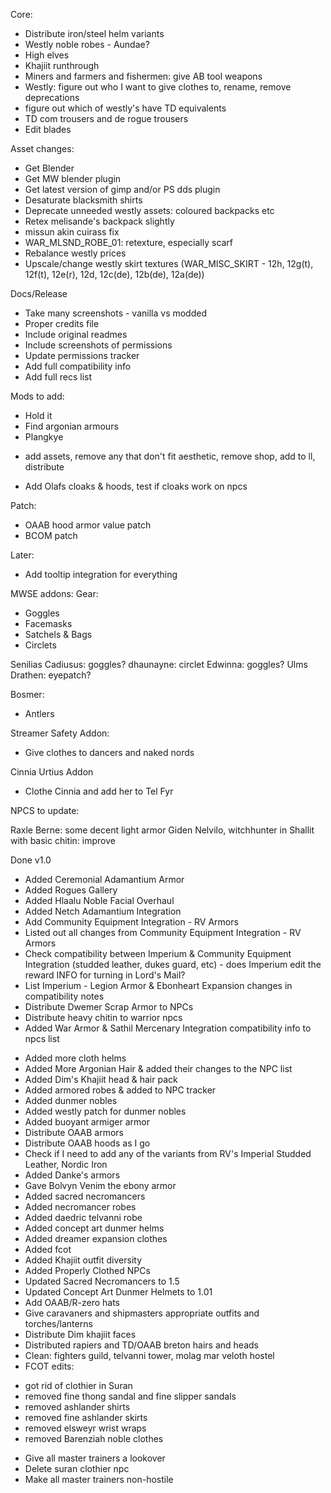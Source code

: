 Core:

* Distribute iron/steel helm variants
* Westly noble robes - Aundae?
* High elves
* Khajiit runthrough
* Miners and farmers and fishermen: give AB tool weapons
* Westly: figure out who I want to give clothes to, rename, remove deprecations
* figure out which of westly's have TD equivalents
* TD com trousers and de rogue trousers
* Edit blades

Asset changes:
* Get Blender
* Get MW blender plugin
* Get latest version of gimp and/or PS dds plugin
* Desaturate blacksmith shirts
* Deprecate unneeded westly assets: coloured backpacks etc
* Retex melisande's backpack slightly
* missun akin cuirass fix
* WAR_MLSND_ROBE_01: retexture, especially scarf
* Rebalance westly prices
* Upscale/change westly skirt textures (WAR_MISC_SKIRT - 12h, 12g(t), 12f(t), 12e(r), 12d, 12c(de), 12b(de), 12a(de))

Docs/Release
* Take many screenshots - vanilla vs modded
* Proper credits file
* Include original readmes
* Include screenshots of permissions
* Update permissions tracker
* Add full compatibility info
* Add full recs list

Mods to add:
* Hold it 
* Find argonian armours
* Plangkye
- add assets, remove any that don't fit aesthetic, remove shop, add to ll, distribute
* Add Olafs cloaks & hoods, test if cloaks work on npcs

Patch:
* OAAB hood armor value patch
* BCOM patch


Later:
* Add tooltip integration for everything

MWSE addons:
Gear:
* Goggles
* Facemasks
* Satchels & Bags
* Circlets

Senilias Cadiusus: goggles?
dhaunayne: circlet
Edwinna: goggles?
Ulms Drathen: eyepatch?

Bosmer:
* Antlers

Streamer Safety Addon:
* Give clothes to dancers and naked nords

Cinnia Urtius Addon
* Clothe Cinnia and add her to Tel Fyr

NPCS to update:

Raxle Berne: some decent light armor
Giden Nelvilo, witchhunter in Shallit with basic chitin: improve


Done v1.0
- Added Ceremonial Adamantium Armor
- Added Rogues Gallery
- Added Hlaalu Noble Facial Overhaul
- Added Netch Adamantium Integration
- Add Community Equipment Integration - RV Armors
- Listed out all changes from Community Equipment Integration - RV Armors
- Check compatibility between Imperium & Community Equipment Integration (studded leather, dukes guard, etc) - does Imperium edit the reward INFO for turning in Lord's Mail?
- List Imperium - Legion Armor & Ebonheart Expansion changes in compatibility notes
- Distribute Dwemer Scrap Armor to NPCs
- Distribute heavy chitin to warrior npcs
- Added War Armor & Sathil Mercenary Integration compatibility info to npcs list  
* Added more cloth helms
* Added More Argonian Hair & added their changes to the NPC list
* Added Dim's Khajiit head & hair pack
* Added armored robes & added to NPC tracker
* Added dunmer nobles
* Added westly patch for dunmer nobles
* Added buoyant armiger armor
* Distribute OAAB armors
* Distribute OAAB hoods as I go
* Check if I need to add any of the variants from RV's Imperial Studded Leather, Nordic Iron
* Added Danke's armors
* Gave Bolvyn Venim the ebony armor
* Added sacred necromancers
* Added necromancer robes
* Added daedric telvanni robe
* Added concept art dunmer helms
* Added dreamer expansion clothes
* Added fcot
* Added Khajiit outfit diversity
* Added Properly Clothed NPCs
* Updated Sacred Necromancers to 1.5
* Updated Concept Art Dunmer Helmets to 1.01
* Add OAAB/R-zero hats
* Give caravaners and shipmasters appropriate outfits and torches/lanterns
* Distribute Dim khajiit faces
* Distributed rapiers and TD/OAAB breton hairs and heads  
* Clean: fighters guild, telvanni tower, molag mar veloth hostel
* FCOT edits:
- got rid of clothier in Suran  
- removed fine thong sandal and fine slipper sandals
- removed ashlander shirts
- removed fine ashlander skirts
- removed elsweyr wrist wraps
- removed Barenziah noble clothes
* Give all master trainers a lookover
* Delete suran clothier npc
* Make all master trainers non-hostile